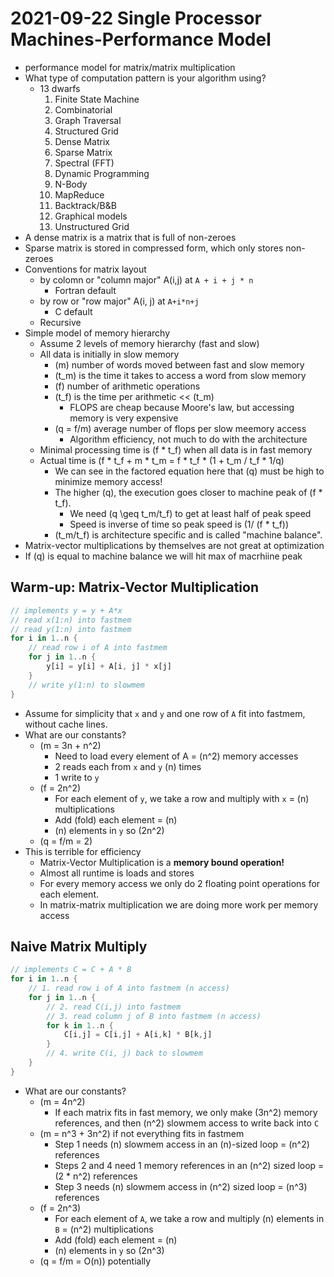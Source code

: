 # 2021-09-22 Single Processor Machines-Performance Model

* performance model for matrix/matrix multiplication
* What type of computation pattern is your algorithm using?
  * 13 dwarfs
    1. Finite State Machine
    2. Combinatorial
    3. Graph Traversal
    4. Structured Grid
    5. Dense Matrix
    6. Sparse Matrix
    7. Spectral (FFT)
    8. Dynamic Programming
    9. N-Body
    10. MapReduce
    11. Backtrack/B&B
    12. Graphical models
    13. Unstructured Grid
* A dense matrix is a matrix that is full of non-zeroes
* Sparse matrix is stored in compressed form, which only stores non-zeroes
* Conventions for matrix layout
  * by colomn or "column major" A(i,j) at `A + i + j * n`
    * Fortran default
  * by row or "row major" A(i, j) at `A+i*n+j` 
    * C default
  * Recursive
* Simple model of memory hierarchy
  * Assume 2 levels of memory hierarchy (fast and slow)
  * All data is initially in slow memory
    * \(m\) number of words moved between fast and slow memory
    * \(t_m\) is the time it takes to access a word from slow memory
    * \(f\) number of arithmetic operations
    * \(t_f\) is the time per arithmetic << \(t_m\)
      * FLOPS are cheap because Moore's law, but accessing memory is very expensive
    * \(q = f/m\) average number of flops per slow meemory access
      * Algorithm efficiency, not much to do with the architecture
  * Minimal processing time is \(f * t_f\) when all data is in fast memory
  * Actual time is \(f * t_f + m * t_m = f * t_f * (1 + t_m / t_f * 1/q\)
    * We can see in the factored equation here that \(q\) must be high to minimize memory access! 
    * The higher \(q\), the execution goes closer to machine peak of \(f * t_f\).
      * We need \(q \geq t_m/t_f\) to get at least half of peak speed
      * Speed is inverse of time so peak speed is \(1/ (f * t_f)\)
    * \(t_m/t_f\) is architecture specific and is called "machine balance".
* Matrix-vector multiplications by themselves are not great at optimization
* If \(q\) is equal to machine balance we will hit max of macrhiine peak

## Warm-up: Matrix-Vector Multiplication
```rust
// implements y = y + A*x
// read x(1:n) into fastmem
// read y(1:n) into fastmem
for i in 1..n {
    // read row i of A into fastmem
    for j in 1..n {
        y[i] = y[i] + A[i, j] * x[j]
    }
    // write y(1:n) to slowmem
}
```
* Assume for simplicity that `x` and `y` and one row of `A` fit into fastmem, without cache lines.
* What are our constants?
  * \(m = 3n + n^2\)
    * Need to load every element of A = \(n^2\) memory accesses
    * 2 reads each from `x` and `y` \(n\) times
    * 1 write to `y` 
  * \(f = 2n^2\)
    * For each element of `y`, we take a row and multiply with `x` = \(n\) multiplications
    * Add (fold) each element = \(n\)
    * \(n\) elements in `y` so \(2n^2\)
  * \(q = f/m = 2\)
* This is terrible for efficiency
  * Matrix-Vector Multiplication is a **memory bound operation!**
  * Almost all runtime is loads and stores
  * For every memory access we only do 2 floating point operations for each element.
  * In matrix-matrix multiplication we are doing more work per memory access
## Naive Matrix Multiply
```rust
// implements C = C + A * B
for i in 1..n {
    // 1. read row i of A into fastmem (n access)
    for j in 1..n {
        // 2. read C(i,j) into fastmem
        // 3. read column j of B into fastmem (n access)
        for k in 1..n {
            C[i,j] = C[i,j] + A[i,k] * B[k,j]
        }
        // 4. write C(i, j) back to slowmem
    }
}
```
* What are our constants?
  * \(m = 4n^2\)
    * If each matrix fits in fast memory, we only make \(3n^2\) memory references, and then \(n^2\) slowmem access to write back into `C`
  * \(m = n^3 + 3n^2\) if not everything fits in fastmem
    * Step 1 needs \(n\) slowmem access in an \(n\)-sized loop = \(n^2\) references
    * Steps 2 and 4 need 1 memory references in an \(n^2\) sized loop = \(2 * n^2\) references
    * Step 3 needs \(n\) slowmem access in \(n^2\) sized loop = \(n^3\) references
  * \(f = 2n^3\)
    * For each element of `A`, we take a row and multiply \(n\) elements in `B` = \(n^2\) multiplications
    * Add (fold) each element = \(n\)
    * \(n\) elements in `y` so \(2n^3\)
  * \(q = f/m = O(n)\) potentially